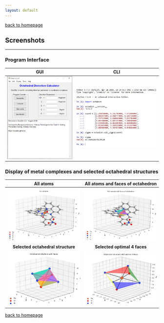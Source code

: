 ```yaml
---
layout: default
---
```

[back to homepage](./)

## Screenshots
***
### Program Interface

|                GUI               |                CLI                  |
|:--------------------------------:|:-----------------------------------:|
|![](images/Screenshots_GUI.png)   |![](images/Screenshots_CLI.png)      |

### Display of metal complexes and selected octahedral structures

|             All atoms            |    All atoms and faces of octahedron   |
|:--------------------------------:|:--------------------------------------:|
|![](images/Figure_1.png)          | ![](images/Figure_2.png)               |
|**Selected octahedral structure** |       **Selected optimal 4 faces**     |
|![](images/Figure_3.png)          | ![](images/Figure_4.png)               |

[back to homepage](./)
